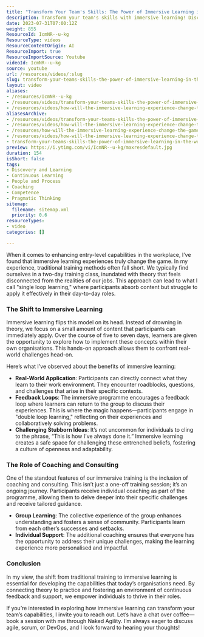 ```yaml
---
title: "Transform Your Team's Skills: The Power of Immersive Learning in the Workplace"
description: Transform your team's skills with immersive learning! Discover how hands-on experiences and coaching can enhance real-world application and foster growth.
date: 2023-07-31T07:00:12Z
weight: 855
ResourceId: IcmNR--u-kg
ResourceType: videos
ResourceContentOrigin: AI
ResourceImport: true
ResourceImportSource: Youtube
videoId: IcmNR--u-kg
source: youtube
url: /resources/videos/:slug
slug: transform-your-teams-skills-the-power-of-immersive-learning-in-the-workplace
layout: video
aliases:
- /resources/IcmNR--u-kg
- /resources/videos/transform-your-teams-skills-the-power-of-immersive-learning-in-the-workplace
- /resources/videos/how-will-the-immersive-learning-experience-change-the-game-in-terms-of-entry-level-capabilities
aliasesArchive:
- /resources/videos/transform-your-teams-skills-the-power-of-immersive-learning-in-the-workplace
- /resources/videos/how-will-the-immersive-learning-experience-change-the-game-in-terms-of-entry-level-capabilities-
- /resources/how-will-the-immersive-learning-experience-change-the-game-in-terms-of-entry-level-capabilities-
- /resources/videos/how-will-the-immersive-learning-experience-change-the-game-in-terms-of-entry-level-capabilities
- transform-your-teams-skills-the-power-of-immersive-learning-in-the-workplace
preview: https://i.ytimg.com/vi/IcmNR--u-kg/maxresdefault.jpg
duration: 154
isShort: false
tags:
- Discovery and Learning
- Continuous Learning
- People and Process
- Coaching
- Competence
- Pragmatic Thinking
sitemap:
  filename: sitemap.xml
  priority: 0.6
resourceTypes:
- video
categories: []

---
```

When it comes to enhancing entry-level capabilities in the workplace, I’ve found that immersive learning experiences truly change the game. In my experience, traditional training methods often fall short. We typically find ourselves in a two-day training class, inundated with theory that feels disconnected from the realities of our jobs. This approach can lead to what I call "single loop learning," where participants absorb content but struggle to apply it effectively in their day-to-day roles.

### The Shift to Immersive Learning

Immersive learning flips this model on its head. Instead of drowning in theory, we focus on a small amount of content that participants can immediately apply. Over the course of five to seven days, learners are given the opportunity to explore how to implement these concepts within their own organisations. This hands-on approach allows them to confront real-world challenges head-on.

Here’s what I’ve observed about the benefits of immersive learning:

- **Real-World Application**: Participants can directly connect what they learn to their work environment. They encounter roadblocks, questions, and challenges that arise in their specific contexts.
- **Feedback Loops**: The immersive programme encourages a feedback loop where learners can return to the group to discuss their experiences. This is where the magic happens—participants engage in "double loop learning," reflecting on their experiences and collaboratively solving problems.
- **Challenging Stubborn Ideas**: It’s not uncommon for individuals to cling to the phrase, “This is how I’ve always done it.” Immersive learning creates a safe space for challenging these entrenched beliefs, fostering a culture of openness and adaptability.

### The Role of Coaching and Consulting

One of the standout features of our immersive training is the inclusion of coaching and consulting. This isn’t just a one-off training session; it’s an ongoing journey. Participants receive individual coaching as part of the programme, allowing them to delve deeper into their specific challenges and receive tailored guidance.

- **Group Learning**: The collective experience of the group enhances understanding and fosters a sense of community. Participants learn from each other’s successes and setbacks.
- **Individual Support**: The additional coaching ensures that everyone has the opportunity to address their unique challenges, making the learning experience more personalised and impactful.

### Conclusion

In my view, the shift from traditional training to immersive learning is essential for developing the capabilities that today’s organisations need. By connecting theory to practice and fostering an environment of continuous feedback and support, we empower individuals to thrive in their roles.

If you’re interested in exploring how immersive learning can transform your team’s capabilities, I invite you to reach out. Let’s have a chat over coffee—book a session with me through Naked Agility. I’m always eager to discuss agile, scrum, or DevOps, and I look forward to hearing your thoughts!
